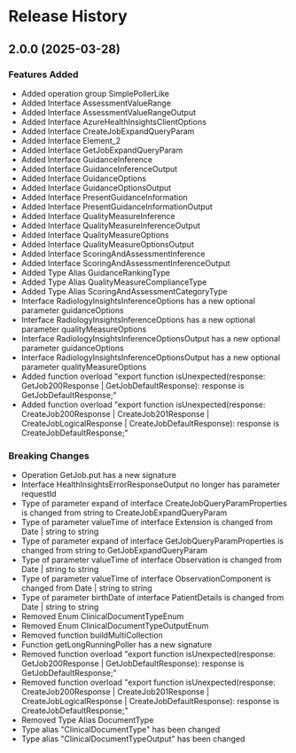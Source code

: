 # Release History
    
## 2.0.0 (2025-03-28)
    
### Features Added

  - Added operation group SimplePollerLike
  - Added Interface AssessmentValueRange
  - Added Interface AssessmentValueRangeOutput
  - Added Interface AzureHealthInsightsClientOptions
  - Added Interface CreateJobExpandQueryParam
  - Added Interface Element_2
  - Added Interface GetJobExpandQueryParam
  - Added Interface GuidanceInference
  - Added Interface GuidanceInferenceOutput
  - Added Interface GuidanceOptions
  - Added Interface GuidanceOptionsOutput
  - Added Interface PresentGuidanceInformation
  - Added Interface PresentGuidanceInformationOutput
  - Added Interface QualityMeasureInference
  - Added Interface QualityMeasureInferenceOutput
  - Added Interface QualityMeasureOptions
  - Added Interface QualityMeasureOptionsOutput
  - Added Interface ScoringAndAssessmentInference
  - Added Interface ScoringAndAssessmentInferenceOutput
  - Added Type Alias GuidanceRankingType
  - Added Type Alias QualityMeasureComplianceType
  - Added Type Alias ScoringAndAssessmentCategoryType
  - Interface RadiologyInsightsInferenceOptions has a new optional parameter guidanceOptions
  - Interface RadiologyInsightsInferenceOptions has a new optional parameter qualityMeasureOptions
  - Interface RadiologyInsightsInferenceOptionsOutput has a new optional parameter guidanceOptions
  - Interface RadiologyInsightsInferenceOptionsOutput has a new optional parameter qualityMeasureOptions
  - Added function overload "export function isUnexpected(response: GetJob200Response | GetJobDefaultResponse): response is GetJobDefaultResponse;"
  - Added function overload "export function isUnexpected(response: CreateJob200Response | CreateJob201Response | CreateJobLogicalResponse | CreateJobDefaultResponse): response is CreateJobDefaultResponse;"

### Breaking Changes

  - Operation GetJob.put has a new signature
  - Interface HealthInsightsErrorResponseOutput no longer has parameter requestId
  - Type of parameter expand of interface CreateJobQueryParamProperties is changed from string to CreateJobExpandQueryParam
  - Type of parameter valueTime of interface Extension is changed from Date | string to string
  - Type of parameter expand of interface GetJobQueryParamProperties is changed from string to GetJobExpandQueryParam
  - Type of parameter valueTime of interface Observation is changed from Date | string to string
  - Type of parameter valueTime of interface ObservationComponent is changed from Date | string to string
  - Type of parameter birthDate of interface PatientDetails is changed from Date | string to string
  - Removed Enum ClinicalDocumentTypeEnum
  - Removed Enum ClinicalDocumentTypeOutputEnum
  - Removed function buildMultiCollection
  - Function getLongRunningPoller has a new signature
  - Removed function overload "export function isUnexpected(response: GetJob200Response | GetJobDefaultResponse): response is GetJobDefaultResponse;"
  - Removed function overload "export function isUnexpected(response: CreateJob200Response | CreateJob201Response | CreateJobLogicalResponse | CreateJobDefaultResponse): response is CreateJobDefaultResponse;"
  - Removed Type Alias DocumentType
  - Type alias "ClinicalDocumentType" has been changed
  - Type alias "ClinicalDocumentTypeOutput" has been changed
    
